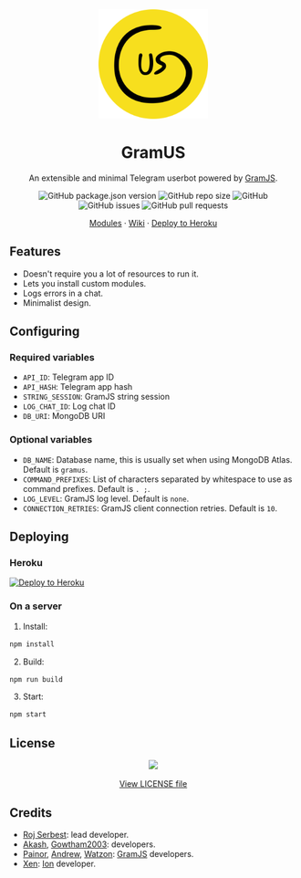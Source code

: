<div align="center">
    <img src="./gramus-logo.svg" style="width: 20vw;" />
    <h1>GramUS</h1>
    <p>An extensible and minimal Telegram userbot powered by <a href="https://github.com/gram-js/gramjs">GramJS</a>.</p>
    <img alt="GitHub package.json version" src="https://img.shields.io/github/package-json/v/GramUS/GramUS?style=flat-square">
    <img alt="GitHub repo size" src="https://img.shields.io/github/repo-size/GramUS/GramUS?label=size&style=flat-square">
    <img alt="GitHub" src="https://img.shields.io/github/license/GramUS/GramUS?style=flat-square">
    <img alt="GitHub issues" src="https://img.shields.io/github/issues/GramUS/GramUS?style=flat-square">
    <img alt="GitHub pull requests" src="https://img.shields.io/github/issues-pr/GramUS/GramUS?style=flat-square">
    <p>
        <a href="https://github.com/GramUS/modules">Modules</a>
        &middot;
        <a href="https://github.com/GramUS/GramUS/wiki">Wiki</a>
        &middot;
        <a href="https://heroku.com/deploy?template=https://github.com/GramUS/GramUS">Deploy to Heroku</a>
    </p>
</div>

## Features

-   Doesn't require you a lot of resources to run it.
-   Lets you install custom modules.
-   Logs errors in a chat.
-   Minimalist design.

## Configuring

### Required variables

-   `API_ID`: Telegram app ID
-   `API_HASH`: Telegram app hash
-   `STRING_SESSION`: GramJS string session
-   `LOG_CHAT_ID`: Log chat ID
-   `DB_URI`: MongoDB URI

### Optional variables

-   `DB_NAME`: Database name, this is usually set when using MongoDB Atlas. Default is `gramus`.
-   `COMMAND_PREFIXES`: List of characters separated by whitespace to use as command prefixes. Default is `. ;`.
-   `LOG_LEVEL`: GramJS log level. Default is `none`.
-   `CONNECTION_RETRIES`: GramJS client connection retries. Default is `10`.

## Deploying

### Heroku

[![Deploy to Heroku](https://www.herokucdn.com/deploy/button.svg)](https://heroku.com/deploy?template=https://github.com/GramUS/GramUS)

### On a server

1. Install:

```bash
npm install
```

2. Build:

```bash
npm run build
```

3. Start:

```bash
npm start
```

## License

<div align="center">
    <a href="https://www.gnu.org/licenses/lgpl-3.0.en.html"><img src="https://i.ibb.co/7bFXvHK/g325.png" style="width: 50vw;" /></a>
    <p><a href="./LICENSE">View LICENSE file</a></p>
</div>

## Credits

-   [Roj Serbest](https://github.com/rojserbest): lead developer.
-   [Akash](https://github.com/BLUE-DEVIL1134), [Gowtham2003](https://github.com/Gowtham2003): developers.
-   [Painor](https://github.com/painor), [Andrew](https://github.com/AndrewLaneX), [Watzon](https://github.com/watzon): [GramJS](https://github.com/gram-js/gramjs) developers.
-   [Xen](https://github.com/xencodes): [Ion](https://github.com/ionbot) developer.
